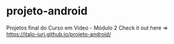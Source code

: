 # projeto-android
Projetos final do Curso em Vídeo - Módulo 2
Check it out here => https://italo-iuri.github.io/projeto-android/
